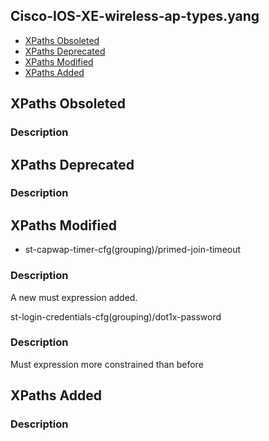 ## Cisco-IOS-XE-wireless-ap-types.yang


- [XPaths Obsoleted](#xpaths-obsoleted)
- [XPaths Deprecated](#xpaths-deprecated)
- [XPaths Modified](#xpaths-modified)
- [XPaths Added](#xpaths-added)

## XPaths Obsoleted

### Description

## XPaths Deprecated

### Description

## XPaths Modified

- st-capwap-timer-cfg(grouping)/primed-join-timeout

### Description

A new must expression added.

st-login-credentials-cfg(grouping)/dot1x-password

### Description

Must expression more constrained than before

## XPaths Added

### Description
